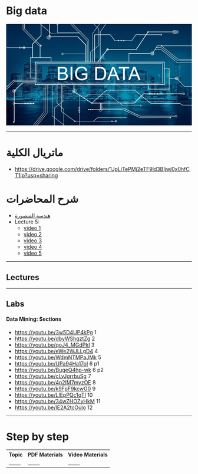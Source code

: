 # Big data
![banner](../img/big_data.jpg)

---

# ماتريال الكلية

- https://drive.google.com/drive/folders/1JpLiTePMj2eTF9ld3BIjwj0x0hfCT1ip?usp=sharing

# شرح المحاضرات

- [هندسة المنصورة](https://www.youtube.com/playlist?list=PLBr-TVj3sd0BoM-N46S9-fNOpZQvf-FTj)
- Lecture 5:
  - [video 1](https://www.youtube.com/watch?v=_1D35bN95Go)
  - [video 2](https://www.youtube.com/watch?v=4ki077xGXj4)
  - [video 3](https://www.youtube.com/watch?v=PV_i0xXisUs)
  - [video 4](https://www.youtube.com/watch?v=ZuSYMpL55lA)
  - [video 5](https://www.youtube.com/watch?v=FhqeehJAINg)

---

## Lectures


---

## Labs

#### Data Mining: Sections

- https://youtu.be/3w5D4UP4kPg	1
- https://youtu.be/dbyWShqztZg	2
- https://youtu.be/qoJ4_MGdPkI	3
- https://youtu.be/eWe2WJLLgD4	4
- https://youtu.be/WdmNTMPaJMk	5
- https://youtu.be/UPa94Ha17oI	6 p1
- https://youtu.be/BugeQ4hp-wk	6 p2
- https://youtu.be/cLyJgrrbuSg	7
- https://youtu.be/4n2IM7myzOE	8
- https://youtu.be/k9FpF9kcwG0	9
- https://youtu.be/LIEpPQc1qTI	10
- https://youtu.be/34wZHOZyHkM	11
- https://youtu.be/IE2A2tcOulo	12

---

# Step by step
<table>
  <tr>
    <th>Topic</th>
    <th>PDF Materials</th>
    <th>Video Materials</th>
  </tr>
  <tr>
    <td>_____</td>
    <td>_____</td>
    <td>_____</td>
  </tr>
</table>